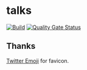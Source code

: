 # talks

[![Build](https://github.com/ViBiOh/talks/workflows/Build/badge.svg)](https://github.com/ViBiOh/talks/actions)
[![Quality Gate Status](https://sonarcloud.io/api/project_badges/measure?project=ViBiOh_talks&metric=alert_status)](https://sonarcloud.io/dashboard?id=ViBiOh_talks)

## Thanks

[Twitter Emoji](https://github.com/twitter/twemoji) for favicon.
